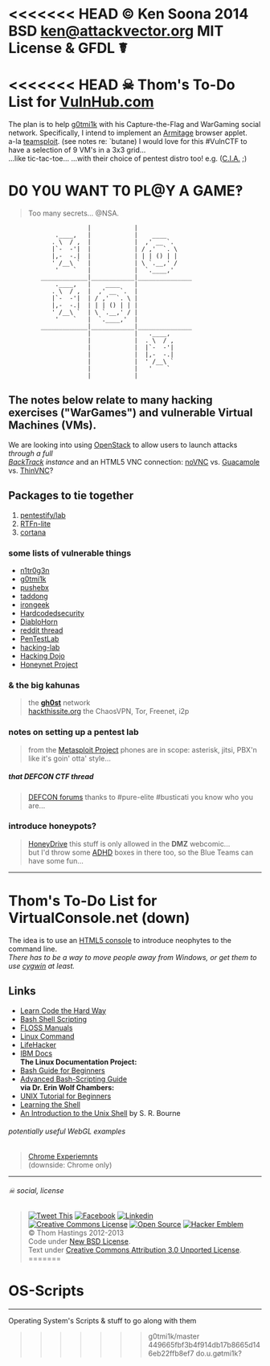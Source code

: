 <<<<<<< HEAD
© Ken Soona 2014 BSD
ken@attackvector.org
MIT License & GFDL ☤
=======
<<<<<<< HEAD
☠ Thom's To-Do List for [VulnHub.com](http://vulnhub.com)
=================================
The plan is to help [g0tmi1k](http://g0tmi1k.blogspot.com) with his Capture-the-Flag and WarGaming social network.
Specifically, I intend to implement an [Armitage](http://fastandeasyhacking.com) browser applet.  
a-la [teamsploit](https://sourceforge.net/projects/teamsploit/). (see notes re: `butane)
I would love for this #VulnCTF to have a selection of 9 VM's in a 3x3 grid...  
...like tic-tac-toe...
...with their choice of pentest distro too! e.g. ([C.I.A.](http://sourceforge.net/projects/customwheezy7/) ;)  

D0 Y0U WANT T0 PL@Y A GAME‽  
===========================  
> Too many secrets... @NSA.  

                          |            |  
                 .____,   |            |    ____  
                . \  / ,  |            |  ,' __ `.  
                |`-  -'|  |            | / ,'  `. \  
                |,-  -.|  |            | | | () | |  
                ' /__\ `  |            | \ `.__,' /  
                 '    `   |            |  `.____,'  
             _____________|____________|_______________  
                 .____,   |    ____    |  
                . \  / ,  |  ,' __ `.  |  
                |`-  -'|  | / ,'  `. \ |  
                |,-  -.|  | | | () | | |  
                ' /__\ `  | \ `.__,' / |  
                 '    `   |  `.____,'  |  
             _____________|____________|_______________  
                          |            |   .____,  
                          |            |  . \  / ,  
                          |            |  |`-  -'|  
                          |            |  |,-  -.|  
                          |            |  ' /__\ `  
                          |            |   '    `  
                          |            |  
                          
The notes below relate to many hacking exercises ("WarGames") and vulnerable Virtual Machines (VMs).
---------------------------------------------------------------------------------------

We are looking into using [OpenStack](http://www.openstack.org) to allow users to launch attacks _through a full  
[BackTrack](http://www.backtrack-linux.org) instance_ and an HTML5 VNC connection: [noVNC](http://kanaka.github.com/noVNC) vs. [Guacamole](http://guac-dev.org) vs. [ThinVNC](http://www.cybelesoft.com/thinvnc)?

## Packages to tie together
1. [pentestify/lab](https://github.com/pentestify/lab)
2. [RTFn-lite](https://github.com/theopolis/RTFn-lite)
3. [cortana](https://github.com/rsmudge/cortana-scripts)

### some lists of vulnerable things
* [n1tr0g3n](http://www.n1tr0g3n.com/?p=3538)
* [g0tmi1k](http://g0tmi1k.blogspot.com/2011/03/vulnerable-by-design.html)
* [pushebx](http://blog.pushebx.com/2011/03/penetration-testing-iso.html)
* [taddong](http://blog.taddong.com/2011/10/hacking-vulnerable-web-applications.html)
* [irongeek](http://irongeek.com/i.php?page=security/deliberately-insecure-web-applications-for-learning-web-app-security)
* [Hardcodedsecurity](http://www.hardcodedsecurity.com/2012/12/all-hands-on-sec.html)
* [DiabloHorn](http://diablohorn.wordpress.com/2012/12/08/portable-secure-pentest-virtual-lab/)
* [reddit thread](http://reddit.com/r/netsec/comments/102r4r/anything_like_exploitablelabscom_thats_freeopen)
* [PenTestLab](http://pentestlab.org/courses/penetration-testing-level-1)
* [hacking-lab](http://hacking-lab.com)
* [Hacking Dojo](http://hackingdojo.com/pentest-media)
* [Honeynet Project](http://honeynet.org/challenges)

### & the **big kahunas**
> the [**gh0st**](http://gh0st.net/wiki) network  
> [hackthissite.org](http://hackthissite.org)
> the ChaosVPN, Tor, Freenet, i2p  

### notes on setting up a pentest lab
> from the [Metasploit Project](http://metasploit.com/help/test-lab.jsp)
> phones are in scope: asterisk, jitsi, PBX'n like it's goin' otta' style...  

##### that DEFCON CTF thread
> [DEFCON forums](https://forum.defcon.org/showthread.php?t=13160)
> thanks to #pure-elite #busticati you know who you are...  

### introduce honeypots?
> [HoneyDrive](http://bruteforce.gr/honeydrive-desktop-released.html)
> this stuff is only allowed in the **DMZ** webcomic...  
> but I'd throw some [ADHD](http://sourceforge.net/projects/adhd/) boxes in there too, so the Blue Teams can have some fun...

----------------------------------------
Thom's To-Do List for VirtualConsole.net (down)
========================================
The idea is to use an [HTML5 console](http://htmlfivewow.com/demos/terminal/terminal.html) to introduce neophytes to the command line.  
*There has to be a way to move people away from Windows, or get them to use [cygwin](http://cygwin.com) at least.*

## Links
* [Learn Code the Hard Way](http://cli.learncodethehardway.org/book/)
* [Bash Shell Scripting](http://www.aboutlinux.info/2005/10/10-seconds-guide-to-bash-shell.html)
* [FLOSS Manuals](http://en.flossmanuals.net/command-line/)
* [Linux Command](http://linuxcommand.org/)
* [LifeHacker](http://lifehacker.com/5633909/who-needs-a-mouse-learn-to-use-the-command-line-for-almost-anything)
* [IBM Docs](http://www.ibm.com/developerworks/library/l-lpic1-v3-103-1/)  
**The Linux Documentation Project:**
* [Bash Guide for Beginners](http://tldp.org/LDP/Bash-Beginners-Guide/html/)
* [Advanced Bash-Scripting Guide](http://tldp.org/LDP/abs/html/)  
**via Dr. Erin Wolf Chambers:**
* [UNIX Tutorial for Beginners](http://www.ee.surrey.ac.uk/Teaching/Unix/)
* [Learning the Shell](http://www.linuxcommand.org/learning_the_shell.php)
* [An Introduction to the Unix Shell](http://partmaps.org/era/unix/shell.html) by S. R. Bourne

###### potentially useful WebGL examples
> [Chrome Experiemnts](http://www.chromeexperiments.com/webgl)  
> (downside: Chrome only)

----------------------
###### ☠ social, license
> [![Tweet This](http://ampedstatus.org/wp-content/plugins/tweet-this/icons/en/twitter/tt-twitter-micro4.png)](https://twitter.com/intent/tweet?text=%40attackvector%20%40vulnhub%20%40thomhastings%20)
> [![Facebook](http://daviddegraw.org/wp-content/plugins/tweet-this/icons/tt-facebook-micro4.png)](http://facebook.com/thomg)
> [![Linkedin](http://www.hollybrady.com/bradyholly/wp-content/plugins/tweet-this/icons/en/linkedin/tt-linkedin-micro4.png)](http://linkedin.com/in/ThomHastings)  
> [![Creative Commons License](http://i.creativecommons.org/l/by/3.0/80x15.png)](http://creativecommons.org/licenses/by/3.0/)
> [![Open Source](http://www.ipol.im/static/badges/open-source.png)](http://opensource.org/licenses/BSD-3-Clause)
> [![Hacker Emblem](http://catb.org/hacker-emblem/hacker.png)](http://www.catb.org/hacker-emblem/)  
> © Thom Hastings 2012-2013  
> Code under [New BSD License](http://opensource.org/licenses/BSD-3-Clause).  
> Text under [Creative Commons Attribution 3.0 Unported License](http://creativecommons.org/licenses/by/3.0/).
======= 
# OS-Scripts #
---
Operating System's Scripts & stuff to go along with them
>>>>>>> g0tmi1k/master
>>>>>>> 449665fbf3b4f914db17b8665d146eb22ffb8ef7
do.u.gøtmi1k?
